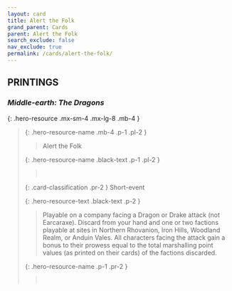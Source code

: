 ```yaml
---
layout: card
title: Alert the Folk
grand_parent: Cards
parent: Alert the Folk
search_exclude: false
nav_exclude: true
permalink: /cards/alert-the-folk/
---
```


## PRINTINGS


### _Middle-earth: The Dragons_

{: .hero-resource .mx-sm-4 .mx-lg-8 .mb-4 }
> {: .hero-resource-name .mb-4 .p-1 .pl-2 }
> > <div class="card-mp"></div>
> > <div class="card-name">Alert the Folk</div>
>
> {: .hero-resource-name .black-text .p-1 .pl-2 }
> > &nbsp;
>
> {: .card-classification .pr-2 }
> Short-event
>
> {: .hero-resource-text .black-text .p-2 }
> > Playable on a company facing a Dragon or Drake attack (not Earcaraxe). Discard from your hand and one or two factions playable at sites in Northern Rhovanion, Iron Hills, Woodland Realm, or Anduin Vales. All characters facing the attack gain a bonus to their prowess equal to the total marshalling point values (as printed on their cards) of the factions discarded. 
> 
> {: .hero-resource-name .p-1 .pr-2 }
> > <div class="card-shield"></div>
> > <div class="card-corruption">&nbsp;</div>
